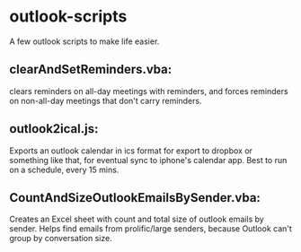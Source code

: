# outlook-scripts
A few outlook scripts to make life easier.

## clearAndSetReminders.vba: 
clears reminders on all-day meetings with reminders, and forces reminders on non-all-day meetings that don't carry reminders.  

## outlook2ical.js: 
Exports an outlook calendar in ics format for export to dropbox or something like that, for eventual sync to iphone's calendar app.  Best to run on a schedule, every 15 mins.

## CountAndSizeOutlookEmailsBySender.vba:

Creates an Excel sheet with count and total size of outlook emails by sender.  Helps find emails from prolific/large senders, because Outlook can't group by conversation size.
